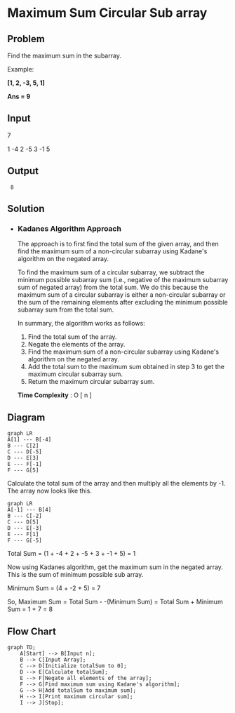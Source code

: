 # Maximum Sum Circular Sub array

## Problem

Find the maximum sum in the subarray.

Example:  

**[1, 2, -3, 5, 1]**

**Ans = 9**

## Input
	
7

1 -4 2 -5 3 -1 5

## Output
	
`` 8``

## Solution

- ### Kadanes Algorithm Approach

	The approach is to first find the total sum of the given array, and then find the maximum sum of a non-circular subarray using Kadane's algorithm on the negated array.

	To find the maximum sum of a circular subarray, we subtract the minimum possible subarray sum (i.e., negative of the maximum subarray sum of negated array) from the total sum. We do this because the maximum sum of a circular subarray is either a non-circular subarray or the sum of the remaining elements after excluding the minimum possible subarray sum from the total sum.

	In summary, the algorithm works as follows:

	1.  Find the total sum of the array.
	2.  Negate the elements of the array.
	3.  Find the maximum sum of a non-circular subarray using Kadane's algorithm on the negated array.
	4.  Add the total sum to the maximum sum obtained in step 3 to get the maximum circular subarray sum.
	5.  Return the maximum circular subarray sum.	
	
	**Time Complexity** : O [ n ]
	
## Diagram

```mermaid
graph LR
A[1] --- B[-4]
B --- C[2]
C --- D[-5]
D --- E[3]
E --- F[-1]
F --- G[5]
```

Calculate the total sum of the array and then multiply all the elements by -1.
The array now looks like this.
```mermaid
graph LR
A[-1] --- B[4]
B --- C[-2]
C --- D[5]
D --- E[-3]
E --- F[1]
F --- G[-5]    
```

Total Sum = (1 + -4 + 2 + -5 + 3 + -1 + 5) = 1

Now using Kadanes algorithm, get the maximum sum in the negated array. This is the sum of minimum possible sub array.

Minimum Sum = (4 + -2 + 5) = 7

So, Maximum Sum = Total Sum - -(Minimum Sum) = Total Sum + Minimum Sum = 1 + 7 = 8

## Flow Chart

```mermaid
graph TD;
    A[Start] --> B[Input n];
    B --> C[Input Array];
    C --> D[Initialize totalSum to 0];
    D --> E[Calculate totalSum];
    E --> F[Negate all elements of the array];
    F --> G[Find maximum sum using Kadane's algorithm];
    G --> H[Add totalSum to maximum sum];
    H --> I[Print maximum circular sum];
    I --> J[Stop];

```
